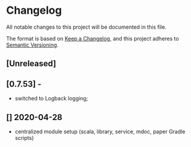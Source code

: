 # Changelog
All notable changes to this project will be documented in this file.

The format is based on [Keep a Changelog](https://keepachangelog.com/en/1.0.0/),
and this project adheres to [Semantic Versioning](https://semver.org/spec/v2.0.0.html).

## [Unreleased]

## [0.7.53] -
- switched to Logback logging;

## [] 2020-04-28
- centralized module setup (scala, library, service, mdoc, paper Gradle scripts)
 

